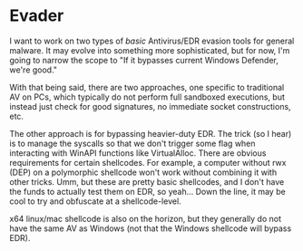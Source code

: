 # Evader

I want to work on two types of *basic* Antivirus/EDR evasion tools for general malware. It may evolve into something more sophisticated, but for now, I'm going to narrow the scope to "If it bypasses current Windows Defender, we're good."

With that being said, there are two approaches, one specific to traditional AV on PCs, which typically do not perform full sandboxed executions, but instead just check for good signatures, no immediate socket constructions, etc.

The other approach is for bypassing heavier-duty EDR. The trick (so I hear) is to manage the syscalls so that we don't trigger some flag when interacting with WinAPI functions
like VirtualAlloc. There are obvious requirements for certain shellcodes. For example, a computer without rwx (DEP) on a polymorphic shellcode won't work without combining it with other tricks.
Umm, but these are pretty basic shellcodes, and I don't have the funds to actually test them on EDR, so yeah... Down the line, it may be cool to try and obfuscate at a shellcode-level.

x64 linux/mac shellcode is also on the horizon, but they generally do not have the same AV as Windows (not that the Windows shellcode will bypass EDR).
